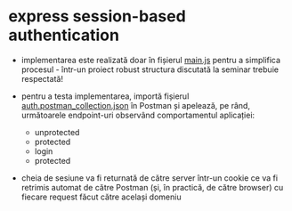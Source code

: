 # express session-based authentication

- implementarea este realizată doar în fișierul [main.js](./main.js) pentru a simplifica procesul - într-un proiect robust structura discutată la seminar trebuie respectată!

- pentru a testa implementarea, importă fișierul [auth.postman_collection.json](auth.postman_collection.json) în Postman și apelează, pe rând, următoarele endpoint-uri observând comportamentul aplicației:
    - unprotected
    - protected
    - login
    - protected

- cheia de sesiune va fi returnată de către server într-un cookie ce va fi retrimis automat de către Postman (și, în practică, de către browser) cu fiecare request făcut către același domeniu
